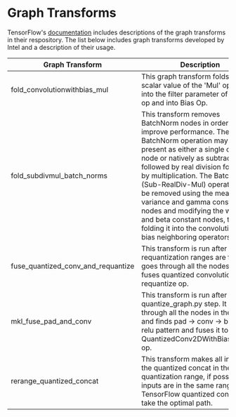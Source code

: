 # Graph Transforms

TensorFlow's [documentation](https://github.com/tensorflow/tensorflow/blob/master/tensorflow/tools/graph_transforms/README.md#transform-reference)
includes descriptions of the graph transforms in their respository.
The list below includes graph transforms developed by Intel and a
description of their usage.

| Graph Transform                      | Description      |
|--------------------------------------|------------------|
| fold_convolutionwithbias_mul         | This graph transform folds the scalar value of the 'Mul' operation into the filter parameter of Conv2D op and into Bias Op. |
| fold_subdivmul_batch_norms           | This transform removes BatchNorm nodes in order to improve performance. The BatchNorm operation may be present as either a single operation node or natively as subtraction followed by real division followed by multiplication. The BatchNorm (Sub-RealDiv-Mul) operator can be removed using the mean, variance and gamma constant nodes and modifying the weights and beta constant nodes, thus folding it into the convolution and bias neighboring operators. |
| fuse_quantized_conv_and_requantize   | This transform is run after the requantization ranges are frozen. It goes through all the nodes and fuses quantized convolution with requantize op. |
| mkl_fuse_pad_and_conv                | This transform is run after the quantize_graph.py step. It goes through all the nodes in the graph and finds pad &rarr; conv &rarr; bias &rarr; relu pattern and fuses it to QuantizedConv2DWithBiasAndRelu op. |
| rerange_quantized_concat             | This transform makes all inputs to the quantized concat in the same quantization range, if possible. If all inputs are in the same range, TensorFlow quantized concat will take the optimal path. |